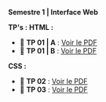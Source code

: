 **Semestre 1 | Interface Web**

**TP's :**
**HTML :**

- 📄 **TP 01 | A** : [Voir le PDF](https://raw.githubusercontent.com/donovaneHoute/IUT-Web/main/ressources/docs/tp1a.pdf)
- 📄 **TP 01 | B** : [Voir le PDF](https://raw.githubusercontent.com/donovaneHoute/IUT-Web/main/ressources/docs/tp1b.pdf)

**CSS :**
- 📄 **TP 02** : [Voir le PDF](https://raw.githubusercontent.com/donovaneHoute/IUT-Web/main/ressources/docs/tp2.pdf)
- 📄 **TP 03** : [Voir le PDF](https://raw.githubusercontent.com/donovaneHoute/IUT-Web/main/ressources/docs/tp3.pdf)
